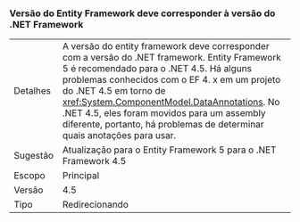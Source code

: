 ### <a name="entity-framework-version-must-match-the-net-framework-version"></a>Versão do Entity Framework deve corresponder à versão do .NET Framework

|   |   |
|---|---|
|Detalhes|A versão do entity framework deve corresponder com a versão do .NET framework. Entity Framework 5 é recomendado para o .NET 4.5. Há alguns problemas conhecidos com o EF 4. x em um projeto do .NET 4.5 em torno de <xref:System.ComponentModel.DataAnnotations>. No .NET 4.5, eles foram movidos para um assembly diferente, portanto, há problemas de determinar quais anotações para usar.|
|Sugestão|Atualização para o Entity Framework 5 para o .NET Framework 4.5|
|Escopo|Principal|
|Versão|4.5|
|Tipo|Redirecionando|

